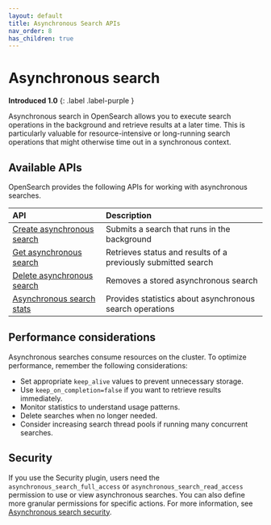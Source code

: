 ```yaml
---
layout: default
title: Asynchronous Search APIs
nav_order: 8
has_children: true
---
```


# Asynchronous search
**Introduced 1.0**
{: .label .label-purple }

Asynchronous search in OpenSearch allows you to execute search operations in the background and retrieve results at a later time. This is particularly valuable for resource-intensive or long-running search operations that might otherwise time out in a synchronous context.


## Available APIs

OpenSearch provides the following APIs for working with asynchronous searches.

| API | Description |
| :--- | :--- |
| [Create asynchronous search]({{site.url}}{{site.baseurl}}/api-reference/asynchronous-search/create-async-search/) | Submits a search that runs in the background |
| [Get asynchronous search]({{site.url}}{{site.baseurl}}/api-reference/asynchronous-search/get-async-search/) | Retrieves status and results of a previously submitted search |
| [Delete asynchronous search]({{site.url}}{{site.baseurl}}/api-reference/asynchronous-search/delete-async-search/) | Removes a stored asynchronous search |
| [Asynchronous search stats]({{site.url}}{{site.baseurl}}/api-reference/asynchronous-search/asynch-search-stats/) | Provides statistics about asynchronous search operations |


## Performance considerations

Asynchronous searches consume resources on the cluster. To optimize performance, remember the following considerations:

- Set appropriate `keep_alive` values to prevent unnecessary storage.
- Use `keep_on_completion=false` if you want to retrieve results immediately.
- Monitor statistics to understand usage patterns.
- Delete searches when no longer needed.
- Consider increasing search thread pools if running many concurrent searches.

## Security

If you use the Security plugin, users need the `asynchronous_search_full_access` or  `asynchronous_search_read_access` permission to use or view asynchronous searches. You can also define more granular permissions for specific actions. For more information, see [Asynchronous search security]({{site.url}}{{site.baseurl}}/search-plugins/async/security/).